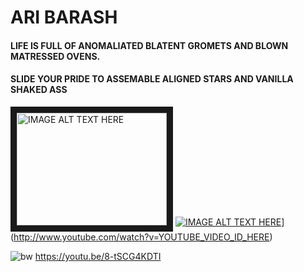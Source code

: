 # ARI BARASH 
#### LIFE IS FULL OF ANOMALIATED BLATENT GROMETS AND BLOWN MATRESSED OVENS. 
#### SLIDE YOUR PRIDE TO ASSEMABLE ALIGNED STARS AND VANILLA SHAKED ASS

<a href="http://www.youtube.com/watch?feature=player_embedded&v=YOUTUBE_VIDEO_ID_HERE
" target="_blank"><img src="http://img.youtube.com/vi/YOUTUBE_VIDEO_ID_HERE/0.jpg" 
alt="IMAGE ALT TEXT HERE" width="240" height="180" border="10" /></a>
[![IMAGE ALT TEXT HERE]([)](https://www.youtube.com/channel/UCJBcX2v6Ib97KOvJsL-O-Ow/videos)](http://www.youtube.com/watch?v=YOUTUBE_VIDEO_ID_HERE)



![bw](https://github.com/user-attachments/assets/102d5947-0b62-4aeb-82c6-4d3f1d63276b)
https://youtu.be/8-tSCG4KDTI 
